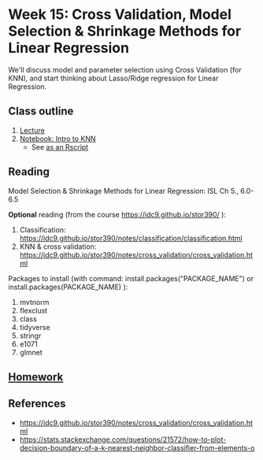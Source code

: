 # Week 15: Cross Validation, Model Selection & Shrinkage Methods for Linear Regression

We'll discuss model and parameter selection using Cross Validation (for KNN), and start thinking about Lasso/Ridge regression for Linear Regression.


## Class outline

 1. [Lecture](lecture15_s2020_toupload.pdf)
 1. [Notebook: Intro to KNN](prep_knn_to_CV_part1.ipynb)
    * See [as an Rscript](Rscripts/prep_knn_to_CV_week15.R) 

	

## Reading

Model Selection & Shrinkage Methods for Linear Regression: ISL Ch 5., 6.0-6.5

**Optional** reading (from the course https://idc9.github.io/stor390/ ): 
 1. Classification: https://idc9.github.io/stor390/notes/classification/classification.html
 2. KNN & cross validation: https://idc9.github.io/stor390/notes/cross_validation/cross_validation.html

Packages to install (with command: install.packages("PACKAGE\_NAME") or install.packages(PACKAGE\_NAME) ):
 1. mvtnorm
 2. flexclust
 3. class
 4. tidyverse
 5. stringr
 6. e1071
 7. glmnet

## [Homework](homework.md)

## References
 
 * https://idc9.github.io/stor390/notes/cross_validation/cross_validation.html
 * https://stats.stackexchange.com/questions/21572/how-to-plot-decision-boundary-of-a-k-nearest-neighbor-classifier-from-elements-o

